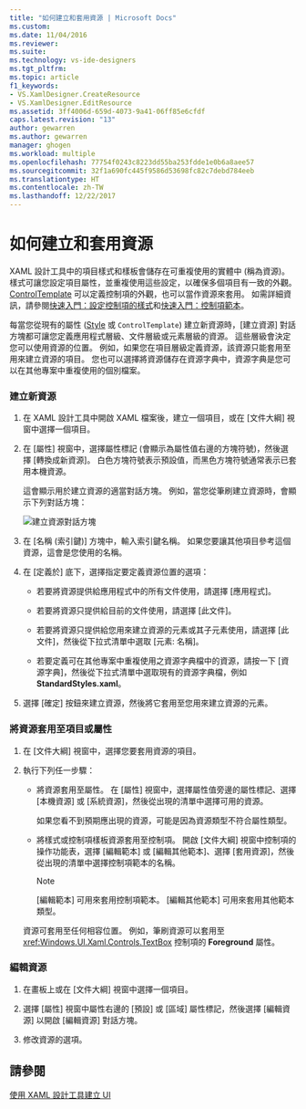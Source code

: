 ```yaml
---
title: "如何建立和套用資源 | Microsoft Docs"
ms.custom: 
ms.date: 11/04/2016
ms.reviewer: 
ms.suite: 
ms.technology: vs-ide-designers
ms.tgt_pltfrm: 
ms.topic: article
f1_keywords:
- VS.XamlDesigner.CreateResource
- VS.XamlDesigner.EditResource
ms.assetid: 3ff4006d-659d-4073-9a41-06ff85e6cfdf
caps.latest.revision: "13"
author: gewarren
ms.author: gewarren
manager: ghogen
ms.workload: multiple
ms.openlocfilehash: 77754f0243c8223dd55ba253fdde1e0b6a8aee57
ms.sourcegitcommit: 32f1a690fc445f9586d53698fc82c7debd784eeb
ms.translationtype: HT
ms.contentlocale: zh-TW
ms.lasthandoff: 12/22/2017
---
```

# <a name="how-to-create-and-apply-a-resource"></a>如何建立和套用資源
XAML 設計工具中的項目樣式和樣板會儲存在可重複使用的實體中 (稱為資源)。 樣式可讓您設定項目屬性，並重複使用這些設定，以確保多個項目有一致的外觀。 [ControlTemplate](http://msdn.microsoft.com/library/windows/apps/windows.ui.xaml.controls.controltemplate.aspx) 可以定義控制項的外觀，也可以當作資源來套用。 如需詳細資訊，請參閱[快速入門：設定控制項的樣式](http://go.microsoft.com/fwlink/?LinkID=248239)和[快速入門：控制項範本](http://go.microsoft.com/fwlink/?LinkID=247982)。  
  
 每當您從現有的屬性 ([Style](http://msdn.microsoft.com/library/windows/apps/windows.ui.xaml.style.aspx) 或 `ControlTemplate`) 建立新資源時，[建立資源] 對話方塊都可讓您定義應用程式層級、文件層級或元素層級的資源。 這些層級會決定您可以使用資源的位置。 例如，如果您在項目層級定義資源，該資源只能套用至用來建立資源的項目。 您也可以選擇將資源儲存在資源字典中，資源字典是您可以在其他專案中重複使用的個別檔案。  
  
### <a name="to-create-a-new-resource"></a>建立新資源  
  
1.  在 XAML 設計工具中開啟 XAML 檔案後，建立一個項目，或在 [文件大綱] 視窗中選擇一個項目。  
  
2.  在 [屬性] 視窗中，選擇屬性標記 (會顯示為屬性值右邊的方塊符號)，然後選擇 [轉換成新資源]。 白色方塊符號表示預設值，而黑色方塊符號通常表示已套用本機資源。  
  
     這會顯示用於建立資源的適當對話方塊。 例如，當您從筆刷建立資源時，會顯示下列對話方塊：  
  
     ![建立資源對話方塊](../designers/media/xaml_create_resource.png "xaml_create_resource")  
  
3.  在 [名稱 (索引鍵)] 方塊中，輸入索引鍵名稱。 如果您要讓其他項目參考這個資源，這會是您使用的名稱。  
  
4.  在 [定義於] 底下，選擇指定要定義資源位置的選項：  
  
    -   若要將資源提供給應用程式中的所有文件使用，請選擇 [應用程式]。  
  
    -   若要將資源只提供給目前的文件使用，請選擇 [此文件]。  
  
    -   若要將資源只提供給您用來建立資源的元素或其子元素使用，請選擇 [此文件]，然後從下拉式清單中選取 [元素: 名稱]。  
  
    -   若要定義可在其他專案中重複使用之資源字典檔中的資源，請按一下 [資源字典]，然後從下拉式清單中選取現有的資源字典檔，例如 **StandardStyles.xaml**。  
  
5.  選擇 [確定] 按鈕來建立資源，然後將它套用至您用來建立資源的元素。  
  
### <a name="to-apply-a-resource-to-an-element-or-property"></a>將資源套用至項目或屬性  
  
1.  在 [文件大綱] 視窗中，選擇您要套用資源的項目。  
  
2.  執行下列任一步驟：  
  
    -   將資源套用至屬性。 在 [屬性] 視窗中，選擇屬性值旁邊的屬性標記、選擇 [本機資源] 或 [系統資源]，然後從出現的清單中選擇可用的資源。  
  
         如果您看不到預期應出現的資源，可能是因為資源類型不符合屬性類型。  
  
    -   將樣式或控制項樣板資源套用至控制項。 開啟 [文件大綱] 視窗中控制項的操作功能表，選擇 [編輯範本] 或 [編輯其他範本]、選擇 [套用資源]，然後從出現的清單中選擇控制項範本的名稱。  
  
        > [!NOTE]
        >  [編輯範本] 可用來套用控制項範本。 [編輯其他範本] 可用來套用其他範本類型。  
  
     資源可套用至任何相容位置。 例如，筆刷資源可以套用至 <xref:Windows.UI.Xaml.Controls.TextBox> 控制項的 **Foreground** 屬性。  
  
### <a name="to-edit-a-resource"></a>編輯資源  
  
1.  在畫板上或在 [文件大綱] 視窗中選擇一個項目。  
  
2.  選擇 [屬性] 視窗中屬性右邊的 [預設] 或 [區域] 屬性標記，然後選擇 [編輯資源] 以開啟 [編輯資源] 對話方塊。  
  
3.  修改資源的選項。  
  
## <a name="see-also"></a>請參閱  
 [使用 XAML 設計工具建立 UI](../designers/creating-a-ui-by-using-xaml-designer-in-visual-studio.md)